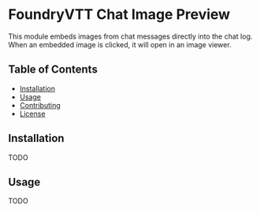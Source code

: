 # FoundryVTT Chat Image Preview

This module embeds images from chat messages directly into the chat log. When an embedded image is clicked, it will open in an image viewer.

## Table of Contents

- [Installation](#installation)
- [Usage](#usage)
- [Contributing](#contributing)
- [License](#license)

## Installation

TODO

## Usage

TODO